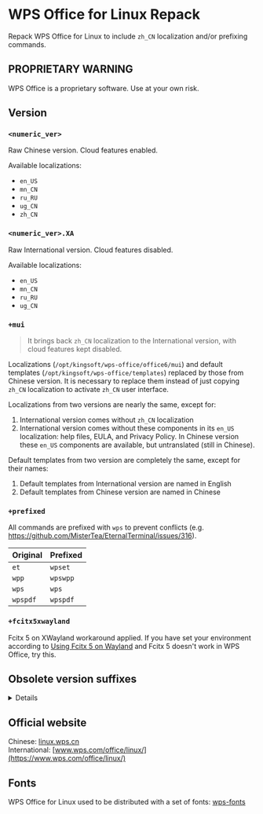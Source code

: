 # WPS Office for Linux Repack

Repack WPS Office for Linux to include `zh_CN` localization and/or prefixing commands.

## PROPRIETARY WARNING

WPS Office is a proprietary software. Use at your own risk.

## Version

### `<numeric_ver>`

Raw Chinese version. Cloud features enabled.

Available localizations:

* `en_US`
* `mn_CN`
* `ru_RU`
* `ug_CN`
* `zh_CN`

### `<numeric_ver>.XA`

Raw International version. Cloud features disabled.

Available localizations:

* `en_US`
* `mn_CN`
* `ru_RU`
* `ug_CN`

### `+mui`

> It brings back `zh_CN` localization to the International version, with cloud features kept disabled.

Localizations (`/opt/kingsoft/wps-office/office6/mui`) and default templates (`/opt/kingsoft/wps-office/templates`) replaced by those from Chinese version. It is necessary to replace them instead of just copying `zh_CN` localization to activate `zh_CN` user interface.

Localizations from two versions are nearly the same, except for:

1. International version comes without `zh_CN` localization
2. International version comes without these components in its `en_US` localization: help files, EULA, and Privacy Policy. In Chinese version these `en_US` components are available, but untranslated (still in Chinese).

Default templates from two version are completely the same, except for their names:

1. Default templates from International version are named in English
2. Default templates from Chinese version are named in Chinese

### `+prefixed`

All commands are prefixed with `wps` to prevent conflicts (e.g. https://github.com/MisterTea/EternalTerminal/issues/316).

| Original | Prefixed |
|----------|----------|
| `et`     | `wpset`  |
| `wpp`    | `wpswpp` |
| `wps`    | `wps`    |
| `wpspdf` | `wpspdf` |

### `+fcitx5xwayland`

Fcitx 5 on XWayland workaround applied. If you have set your environment according to [Using Fcitx 5 on Wayland](https://fcitx-im.org/wiki/Using_Fcitx_5_on_Wayland) and Fcitx 5 doesn't work in WPS Office, try this.

## Obsolete version suffixes

<details>

> The corresponding workarounds of these version suffixes are no longer needed in new versions.

### `+kdedark`

KDE dark theme workaround applied. If you find some texts are not readable and your KDE theme is dark, try this.

### `+bold`

Bold font workaround applied. If you find some bold texts messed up, try this.

</details>

## Official website

Chinese: [linux.wps.cn](https://linux.wps.cn)  
International: [www.wps.com/office/linux/](https://www.wps.com/office/linux/)

## Fonts

WPS Office for Linux used to be distributed with a set of fonts: [wps-fonts](https://github.com/Rongronggg9/wps-fonts)
